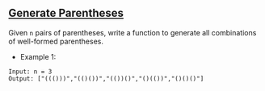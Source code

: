 ## [Generate Parentheses](https://leetcode.com/problems/generate-parentheses/)

Given `n` pairs of parentheses, write a function to generate all combinations of well-formed parentheses.

- Example 1:
```
Input: n = 3
Output: ["((()))","(()())","(())()","()(())","()()()"]
```

